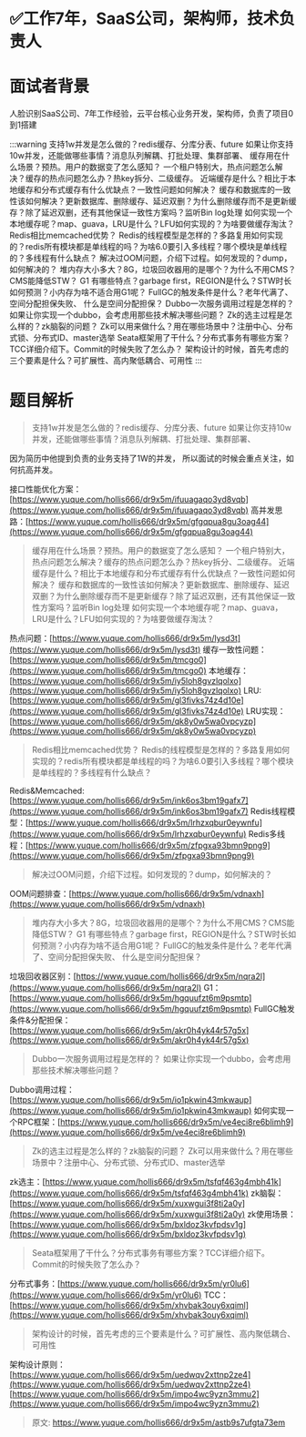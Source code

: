# ✅工作7年，SaaS公司，架构师，技术负责人


# 面试者背景

人脸识别SaaS公司、7年工作经验，云平台核心业务开发，架构师，负责了项目0到1搭建

:::warning
支持1w并发是怎么做的？redis缓存、分库分表、future
如果让你支持10w并发，还能做哪些事情？消息队列解耦、打批处理、集群部署、
缓存用在什么场景？预热。用户的数据变了怎么感知？
一个租户特别大，热点问题怎么解决？缓存的热点问题怎么办？热key拆分、二级缓存。
近端缓存是什么？相比于本地缓存和分布式缓存有什么优缺点？一致性问题如何解决？
缓存和数据库的一致性该如何解决？更新数据库、删除缓存、延迟双删？为什么删除缓存而不是更新缓存？除了延迟双删，还有其他保证一致性方案吗？监听Bin log处理
如何实现一个本地缓存呢？map、guava，LRU是什么？LFU如何实现的？为啥要做缓存淘汰？
Redis相比memcached优势？
Redis的线程模型是怎样的？多路复用如何实现的？redis所有模块都是单线程的吗？为啥6.0要引入多线程？哪个模块是单线程的？多线程有什么缺点？
解决过OOM问题，介绍下过程。如何发现的？dump，如何解决的？
堆内存大小多大？8G，垃圾回收器用的是哪个？为什么不用CMS？CMS能降低STW？
G1 有哪些特点？garbage first，REGION是什么？STW时长如何预测？小内存为啥不适合用G1呢？
FullGC的触发条件是什么？老年代满了、空间分配担保失败、
什么是空间分配担保？
Dubbo一次服务调用过程是怎样的？
如果让你实现一个dubbo，会考虑用那些技术解决哪些问题？
Zk的选主过程是怎么样的？zk脑裂的问题？
Zk可以用来做什么？用在哪些场景中？注册中心、分布式锁、分布式ID、master选举
Seata框架用了干什么？分布式事务有哪些方案？TCC详细介绍下。Commit的时候失败了怎么办？
架构设计的时候，首先考虑的三个要素是什么？可扩展性、高内聚低耦合、可用性
:::

# 题目解析

> 支持1w并发是怎么做的？redis缓存、分库分表、future
> 如果让你支持10w并发，还能做哪些事情？消息队列解耦、打批处理、集群部署、


因为简历中他提到负责的业务支持了1W的并发， 所以面试的时候会重点关注，如何抗高并发。

接口性能优化方案：[https://www.yuque.com/hollis666/dr9x5m/ifuuagaqo3yd8vqb](https://www.yuque.com/hollis666/dr9x5m/ifuuagaqo3yd8vqb)
高并发思路：[https://www.yuque.com/hollis666/dr9x5m/gfgqpua8gu3oag44](https://www.yuque.com/hollis666/dr9x5m/gfgqpua8gu3oag44)

> 缓存用在什么场景？预热。用户的数据变了怎么感知？
> 一个租户特别大，热点问题怎么解决？缓存的热点问题怎么办？热key拆分、二级缓存。
> 近端缓存是什么？相比于本地缓存和分布式缓存有什么优缺点？一致性问题如何解决？
> 缓存和数据库的一致性该如何解决？更新数据库、删除缓存、延迟双删？为什么删除缓存而不是更新缓存？除了延迟双删，还有其他保证一致性方案吗？监听Bin log处理
> 如何实现一个本地缓存呢？map、guava，LRU是什么？LFU如何实现的？为啥要做缓存淘汰？


热点问题：[https://www.yuque.com/hollis666/dr9x5m/lysd3t](https://www.yuque.com/hollis666/dr9x5m/lysd3t)
缓存一致性问题：[https://www.yuque.com/hollis666/dr9x5m/tmcgo0](https://www.yuque.com/hollis666/dr9x5m/tmcgo0)
本地缓存：[https://www.yuque.com/hollis666/dr9x5m/iy5loh8gvzlqolxo](https://www.yuque.com/hollis666/dr9x5m/iy5loh8gvzlqolxo)
LRU:[https://www.yuque.com/hollis666/dr9x5m/gl3fivks74z4d10e](https://www.yuque.com/hollis666/dr9x5m/gl3fivks74z4d10e)
LRU实现：[https://www.yuque.com/hollis666/dr9x5m/qk8y0w5wa0vpcyzp](https://www.yuque.com/hollis666/dr9x5m/qk8y0w5wa0vpcyzp)


> Redis相比memcached优势？
> Redis的线程模型是怎样的？多路复用如何实现的？redis所有模块都是单线程的吗？为啥6.0要引入多线程？哪个模块是单线程的？多线程有什么缺点？


Redis&Memcached:[https://www.yuque.com/hollis666/dr9x5m/ink6os3bm19gafx7](https://www.yuque.com/hollis666/dr9x5m/ink6os3bm19gafx7)
Redis线程模型：[https://www.yuque.com/hollis666/dr9x5m/lrhzxqbur0eywnfu](https://www.yuque.com/hollis666/dr9x5m/lrhzxqbur0eywnfu)
Redis多线程：[https://www.yuque.com/hollis666/dr9x5m/zfpgxa93bmn9png9](https://www.yuque.com/hollis666/dr9x5m/zfpgxa93bmn9png9)

> 解决过OOM问题，介绍下过程。如何发现的？dump，如何解决的？


OOM问题排查：[https://www.yuque.com/hollis666/dr9x5m/vdnaxh](https://www.yuque.com/hollis666/dr9x5m/vdnaxh)

> 堆内存大小多大？8G，垃圾回收器用的是哪个？为什么不用CMS？CMS能降低STW？
> G1 有哪些特点？garbage first，REGION是什么？STW时长如何预测？小内存为啥不适合用G1呢？
> FullGC的触发条件是什么？老年代满了、空间分配担保失败、
> 什么是空间分配担保？


垃圾回收器区别：[https://www.yuque.com/hollis666/dr9x5m/nqra2l](https://www.yuque.com/hollis666/dr9x5m/nqra2l)
G1：[https://www.yuque.com/hollis666/dr9x5m/hgquufzt6m9psmtp](https://www.yuque.com/hollis666/dr9x5m/hgquufzt6m9psmtp)
FullGC触发条件&分配担保：[https://www.yuque.com/hollis666/dr9x5m/akr0h4yk44r57g5x](https://www.yuque.com/hollis666/dr9x5m/akr0h4yk44r57g5x)

> Dubbo一次服务调用过程是怎样的？
> 如果让你实现一个dubbo，会考虑用那些技术解决哪些问题？


Dubbo调用过程：[https://www.yuque.com/hollis666/dr9x5m/io1pkwin43mkwaup](https://www.yuque.com/hollis666/dr9x5m/io1pkwin43mkwaup)
如何实现一个RPC框架：[https://www.yuque.com/hollis666/dr9x5m/ve4eci8re6blimh9](https://www.yuque.com/hollis666/dr9x5m/ve4eci8re6blimh9)

> Zk的选主过程是怎么样的？zk脑裂的问题？
> Zk可以用来做什么？用在哪些场景中？注册中心、分布式锁、分布式ID、master选举


zk选主：[https://www.yuque.com/hollis666/dr9x5m/tsfqf463g4mbh41k](https://www.yuque.com/hollis666/dr9x5m/tsfqf463g4mbh41k)
zk脑裂：[https://www.yuque.com/hollis666/dr9x5m/xuxwgui3f8ti2a0y](https://www.yuque.com/hollis666/dr9x5m/xuxwgui3f8ti2a0y)
zk使用场景：[https://www.yuque.com/hollis666/dr9x5m/bxldoz3kvfpdsv1g](https://www.yuque.com/hollis666/dr9x5m/bxldoz3kvfpdsv1g)

> Seata框架用了干什么？分布式事务有哪些方案？TCC详细介绍下。Commit的时候失败了怎么办？


分布式事务：[https://www.yuque.com/hollis666/dr9x5m/yr0lu6](https://www.yuque.com/hollis666/dr9x5m/yr0lu6)
TCC：[https://www.yuque.com/hollis666/dr9x5m/xhvbak3ouy6xqiml](https://www.yuque.com/hollis666/dr9x5m/xhvbak3ouy6xqiml)

> 架构设计的时候，首先考虑的三个要素是什么？可扩展性、高内聚低耦合、可用性


架构设计原则：[https://www.yuque.com/hollis666/dr9x5m/uedwqv2xttnp2ze4](https://www.yuque.com/hollis666/dr9x5m/uedwqv2xttnp2ze4)
[https://www.yuque.com/hollis666/dr9x5m/impo4wc9yzn3mmu2](https://www.yuque.com/hollis666/dr9x5m/impo4wc9yzn3mmu2)


> 原文: <https://www.yuque.com/hollis666/dr9x5m/astb9s7ufgta73em>